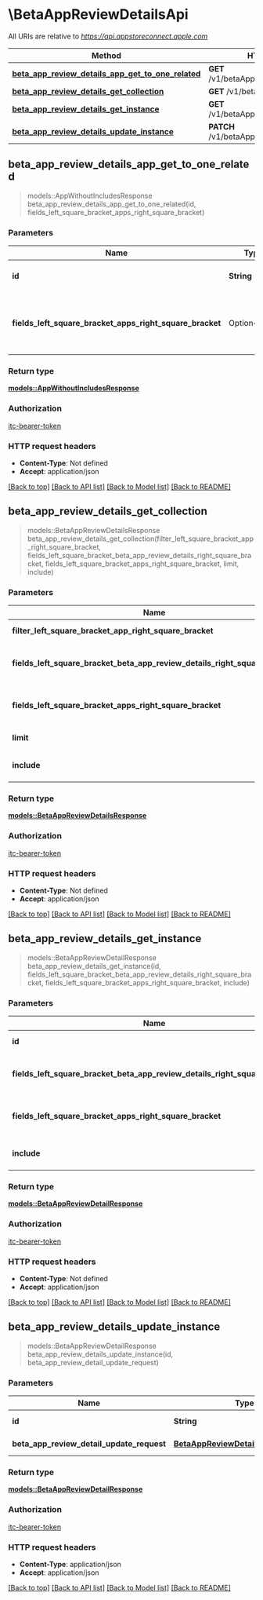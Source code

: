 # \BetaAppReviewDetailsApi

All URIs are relative to *https://api.appstoreconnect.apple.com*

Method | HTTP request | Description
------------- | ------------- | -------------
[**beta_app_review_details_app_get_to_one_related**](BetaAppReviewDetailsApi.md#beta_app_review_details_app_get_to_one_related) | **GET** /v1/betaAppReviewDetails/{id}/app | 
[**beta_app_review_details_get_collection**](BetaAppReviewDetailsApi.md#beta_app_review_details_get_collection) | **GET** /v1/betaAppReviewDetails | 
[**beta_app_review_details_get_instance**](BetaAppReviewDetailsApi.md#beta_app_review_details_get_instance) | **GET** /v1/betaAppReviewDetails/{id} | 
[**beta_app_review_details_update_instance**](BetaAppReviewDetailsApi.md#beta_app_review_details_update_instance) | **PATCH** /v1/betaAppReviewDetails/{id} | 



## beta_app_review_details_app_get_to_one_related

> models::AppWithoutIncludesResponse beta_app_review_details_app_get_to_one_related(id, fields_left_square_bracket_apps_right_square_bracket)


### Parameters


Name | Type | Description  | Required | Notes
------------- | ------------- | ------------- | ------------- | -------------
**id** | **String** | the id of the requested resource | [required] |
**fields_left_square_bracket_apps_right_square_bracket** | Option<[**Vec<String>**](String.md)> | the fields to include for returned resources of type apps |  |

### Return type

[**models::AppWithoutIncludesResponse**](AppWithoutIncludesResponse.md)

### Authorization

[itc-bearer-token](../README.md#itc-bearer-token)

### HTTP request headers

- **Content-Type**: Not defined
- **Accept**: application/json

[[Back to top]](#) [[Back to API list]](../README.md#documentation-for-api-endpoints) [[Back to Model list]](../README.md#documentation-for-models) [[Back to README]](../README.md)


## beta_app_review_details_get_collection

> models::BetaAppReviewDetailsResponse beta_app_review_details_get_collection(filter_left_square_bracket_app_right_square_bracket, fields_left_square_bracket_beta_app_review_details_right_square_bracket, fields_left_square_bracket_apps_right_square_bracket, limit, include)


### Parameters


Name | Type | Description  | Required | Notes
------------- | ------------- | ------------- | ------------- | -------------
**filter_left_square_bracket_app_right_square_bracket** | [**Vec<String>**](String.md) | filter by id(s) of related 'app' | [required] |
**fields_left_square_bracket_beta_app_review_details_right_square_bracket** | Option<[**Vec<String>**](String.md)> | the fields to include for returned resources of type betaAppReviewDetails |  |
**fields_left_square_bracket_apps_right_square_bracket** | Option<[**Vec<String>**](String.md)> | the fields to include for returned resources of type apps |  |
**limit** | Option<**i32**> | maximum resources per page |  |
**include** | Option<[**Vec<String>**](String.md)> | comma-separated list of relationships to include |  |

### Return type

[**models::BetaAppReviewDetailsResponse**](BetaAppReviewDetailsResponse.md)

### Authorization

[itc-bearer-token](../README.md#itc-bearer-token)

### HTTP request headers

- **Content-Type**: Not defined
- **Accept**: application/json

[[Back to top]](#) [[Back to API list]](../README.md#documentation-for-api-endpoints) [[Back to Model list]](../README.md#documentation-for-models) [[Back to README]](../README.md)


## beta_app_review_details_get_instance

> models::BetaAppReviewDetailResponse beta_app_review_details_get_instance(id, fields_left_square_bracket_beta_app_review_details_right_square_bracket, fields_left_square_bracket_apps_right_square_bracket, include)


### Parameters


Name | Type | Description  | Required | Notes
------------- | ------------- | ------------- | ------------- | -------------
**id** | **String** | the id of the requested resource | [required] |
**fields_left_square_bracket_beta_app_review_details_right_square_bracket** | Option<[**Vec<String>**](String.md)> | the fields to include for returned resources of type betaAppReviewDetails |  |
**fields_left_square_bracket_apps_right_square_bracket** | Option<[**Vec<String>**](String.md)> | the fields to include for returned resources of type apps |  |
**include** | Option<[**Vec<String>**](String.md)> | comma-separated list of relationships to include |  |

### Return type

[**models::BetaAppReviewDetailResponse**](BetaAppReviewDetailResponse.md)

### Authorization

[itc-bearer-token](../README.md#itc-bearer-token)

### HTTP request headers

- **Content-Type**: Not defined
- **Accept**: application/json

[[Back to top]](#) [[Back to API list]](../README.md#documentation-for-api-endpoints) [[Back to Model list]](../README.md#documentation-for-models) [[Back to README]](../README.md)


## beta_app_review_details_update_instance

> models::BetaAppReviewDetailResponse beta_app_review_details_update_instance(id, beta_app_review_detail_update_request)


### Parameters


Name | Type | Description  | Required | Notes
------------- | ------------- | ------------- | ------------- | -------------
**id** | **String** | the id of the requested resource | [required] |
**beta_app_review_detail_update_request** | [**BetaAppReviewDetailUpdateRequest**](BetaAppReviewDetailUpdateRequest.md) | BetaAppReviewDetail representation | [required] |

### Return type

[**models::BetaAppReviewDetailResponse**](BetaAppReviewDetailResponse.md)

### Authorization

[itc-bearer-token](../README.md#itc-bearer-token)

### HTTP request headers

- **Content-Type**: application/json
- **Accept**: application/json

[[Back to top]](#) [[Back to API list]](../README.md#documentation-for-api-endpoints) [[Back to Model list]](../README.md#documentation-for-models) [[Back to README]](../README.md)

